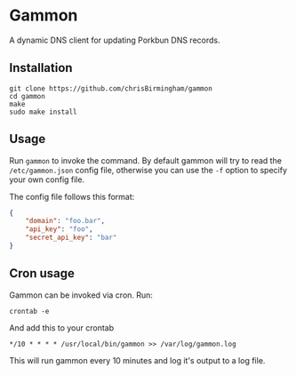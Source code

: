 # Gammon

A dynamic DNS client for updating Porkbun DNS records.

## Installation

```commandline
git clone https://github.com/chrisBirmingham/gammon
cd gammon
make
sudo make install
```

## Usage

Run `gammon` to invoke the command. By default gammon will try to read the `/etc/gammon.json` config file, otherwise you can use the `-f` option to specify your own config file.

The config file follows this format:

```json
{
	"domain": "foo.bar",
	"api_key": "foo",
	"secret_api_key": "bar"
}
```

## Cron usage

Gammon can be invoked via cron. Run:

```commandline
crontab -e
```

And add this to your crontab

```crontab
*/10 * * * * /usr/local/bin/gammon >> /var/log/gammon.log
```

This will run gammon every 10 minutes and log it's output to a log file.
